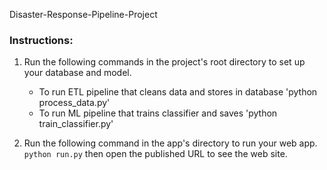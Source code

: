 Disaster-Response-Pipeline-Project

### Instructions:
1. Run the following commands in the project's root directory to set up your database and model.

    - To run ETL pipeline that cleans data and stores in database
        'python process_data.py' 
    - To run ML pipeline that trains classifier and saves
        'python train_classifier.py'

2. Run the following command in the app's directory to run your web app.
    `python run.py` then open the published URL to see the web site.
	
	
